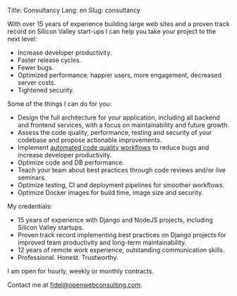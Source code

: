 Title: Consultancy
Lang: en
Slug: consultancy

With over 15 years of experience building large web sites and a proven track record on Silicon Valley start-ups I can help you take your project to the next level:

- Increase developer productivity.
- Faster release cycles.
- Fewer bugs.
- Optimized performance: happier users, more engagement, decreased server costs.
- Tightened security.

Some of the things I can do for you:

- Design the full architecture for your application, including all backend and frontend services, with a focus on maintainability and future growth.
- Assess the code quality, performance, testing and security of your codebase and propose actionable improvements.
- Implement [automated code quality workflows]({filename}/software/2023-06-20_automating_python_code_quality.md) to reduce bugs and increase developer productivity.
- Optimize code and DB performance.
- Teach your team about best practices through code reviews and/or live seminars.
- Optimize testing, CI and deployment pipelines for smoother workflows.
- Optimize Docker images for build time, image size and security.

My credentials:

- 15 years of experience with Django and NodeJS projects, including Silicon Valley startups.
- Proven track record implementing best practices on Django projects for improved team productivity and long-term maintainability.
- 12 years of remote work experience, outstanding communication skills.
- Professional. Honest. Trustworthy.

I am open for hourly, weekly or monthly contracts.

Contact me at <a href="mailto:fidel@openwebconsulting.com">fidel@openwebconsulting.com</a>.
